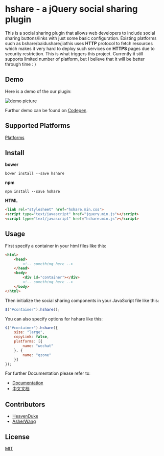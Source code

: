 # hshare - a jQuery social sharing plugin

This is a social sharing plugin that allows web developers to include social sharing buttons/links with just some basic configuration. Existing platforms such as bshare/baidushare/jiathis uses **HTTP** protocol to fetch resources which makes it very hard to deploy such services on **HTTPS** pages due to security restriction. This is what triggers this project. Currently it still supports limited number of platform, but I believe that it will be better through time : )

## Demo

Here is a demo of the our plugin:

![demo picture](http://ohtikzqed.bkt.clouddn.com/QQ%E5%9B%BE%E7%89%8720170121223132.jpg)

Furthur demo can be found on [Codepen](http://codepen.io/collection/nxZWxJ/).

## Supported Platforms
[Platforms](https://heavenduke.github.io/hshare/docs/Supported%20platforms/)

## Install
**bower**
```plain
bower install --save hshare
```

**npm**
```plain
npm install --save hshare
```

**HTML**
```html
<link rel="stylesheet" href="hshare.min.css">
<script type="text/javascript" href="jquery.min.js"></script>
<script type="text/javascript" href="hshare.min.js"></script>
```

## Usage

First specify a container in your html files like this:
```html
<html>
    <head>
        <!-- something here -->
    </head>
    <body>
        <div id="container"></div>
        <!-- something here -->
    </body>
</html>
```

Then initialize the social sharing components in your JavaScript file like this:
```javascript
$("#container").hshare();
```

You can also specify options for hshare like this:

```javascript
$("#container").hshare({
	size: "large",
	copyLink: false,
	platforms: [{
		name: "wechat"
	}, {
		name: "qzone"
	}]
});
```

For further Documentation please refer to:

* [Documentation](https://heavenduke.github.io/hshare/docs/)
* [中文文档](https://heavenduke.github.io/hshare/docs_cn/)

## Contributors
* [HeavenDuke](https://github.com/HeavenDuke)
* [AsherWang](https://github.com/AsherWang)

## License
[MIT](https://opensource.org/licenses/MIT)
